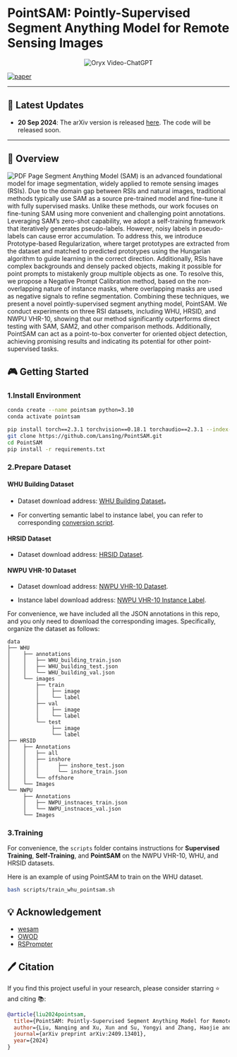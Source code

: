 # PointSAM: Pointly-Supervised Segment Anything Model for Remote Sensing Images
<p align="center">
    <img src="https://i.imgur.com/waxVImv.png" alt="Oryx Video-ChatGPT">
</p>

[![paper](https://img.shields.io/badge/arXiv-Paper-<COLOR>.svg)](https://arxiv.org/abs/2409.13401)

---
## 📢 Latest Updates
- **20 Sep 2024**: The arXiv version is released [here](https://arxiv.org/abs/2409.13401).
 The code will be released soon. 
---



## 🎨 Overview

![PDF Page](assets/overview.jpg)
Segment Anything Model (SAM) is an advanced foundational model for image segmentation, widely applied to remote sensing images (RSIs). Due to the domain gap between RSIs and natural images, traditional methods typically use SAM as a source pre-trained model and fine-tune it with fully supervised masks. Unlike these methods, our work focuses on fine-tuning SAM using more convenient and challenging point annotations. Leveraging SAM’s zero-shot capability, we adopt a self-training framework that iteratively generates pseudo-labels. However, noisy labels in pseudo-labels can cause error accumulation. To address this, we introduce Prototype-based Regularization, where target prototypes are extracted from the dataset and matched to predicted prototypes using the Hungarian algorithm to guide learning in the correct direction. Additionally, RSIs have complex backgrounds and densely packed objects, making it possible for point prompts to mistakenly group multiple objects as one. To resolve this, we propose a Negative Prompt Calibration method, based on the non-overlapping nature of instance masks, where overlapping masks are used as negative signals to refine segmentation. Combining these techniques, we present a novel pointly-supervised segment anything model, PointSAM. We conduct experiments on three RSI datasets, including WHU, HRSID, and NWPU VHR-10, showing that our method significantly outperforms direct testing with SAM, SAM2, and other comparison methods. Additionally, PointSAM can act as a point-to-box converter for oriented object detection, achieving promising results and indicating its potential for other point-supervised tasks.

## 🎮 Getting Started
### 1.Install Environment
```bash
conda create --name pointsam python=3.10
conda activate pointsam

pip install torch==2.3.1 torchvision==0.18.1 torchaudio==2.3.1 --index-url https://download.pytorch.org/whl/cu118
git clone https://github.com/Lans1ng/PointSAM.git
cd PointSAM
pip install -r requirements.txt
```

### 2.Prepare Dataset 

#### WHU Building Dataset

- Dataset download address: [WHU Building Dataset](https://aistudio.baidu.com/datasetdetail/56502)。

- For converting semantic label to instance label, you can refer to corresponding [conversion script](https://github.com/KyanChen/RSPrompter/blob/release/tools/rsprompter/whu2coco.py).

#### HRSID Dataset

- Dataset download address: [HRSID Dataset](https://github.com/chaozhong2010/HRSID).

#### NWPU VHR-10 Dataset

- Dataset download address: [NWPU VHR-10 Dataset](https://aistudio.baidu.com/datasetdetail/52812).

- Instance label download address: [NWPU VHR-10 Instance Label](https://github.com/chaozhong2010/VHR-10_dataset_coco).

For convenience, we have included all the JSON annotations in this repo, and you only need to download the corresponding images. Specifically, organize the dataset as follows:

```
data 
├── WHU
│    ├── annotations
│    │   ├── WHU_building_train.json
│    │   ├── WHU_building_test.json
│    │   └── WHU_building_val.json
│    └── images
│        ├── train
│        │    ├── image
│        │    └── label
│        ├── val
│        │    ├── image
│        │    └── label
│        └── test
│             ├── image
│             └── label
├── HRSID
│    ├── Annotations
│    │   ├── all
│    │   ├── inshore
│    │   │      ├── inshore_test.json
│    │   │      └── inshore_train.json       
│    │   └── offshore
│    └── Images
└── NWPU
     ├── Annotations
     │   ├── NWPU_instnaces_train.json
     │   └── NWPU_instnaces_val.json
     └── Images

```
### 3.Training
For convenience, the `scripts` folder contains instructions for **Supervised Training**, **Self-Training**, and **PointSAM** on the NWPU VHR-10, WHU, and HRSID datasets.

Here is an example of using PointSAM to train on the WHU dataset.
```bash
bash scripts/train_whu_pointsam.sh
```

## 💡 Acknowledgement

- [wesam](https://github.com/zhang-haojie/wesam)
- [OWOD](https://github.com/JosephKJ/OWOD)
- [RSPrompter](https://github.com/KyanChen/RSPrompter)


## 🖊️ Citation

If you find this project useful in your research, please consider starring ⭐ and citing 📚:

```BibTeX
@article{liu2024pointsam,
  title={PointSAM: Pointly-Supervised Segment Anything Model for Remote Sensing Images},
  author={Liu, Nanqing and Xu, Xun and Su, Yongyi and Zhang, Haojie and Li, Heng-Chao},
  journal={arXiv preprint arXiv:2409.13401},
  year={2024}
}
```
